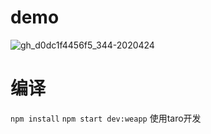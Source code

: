 # demo
![gh_d0dc1f4456f5_344-2020424](http://q5vnkmxjg.bkt.clouddn.com/gh_d0dc1f4456f5_344-2020424.jpg)

# 编译
```npm install```
```npm start dev:weapp```
使用taro开发